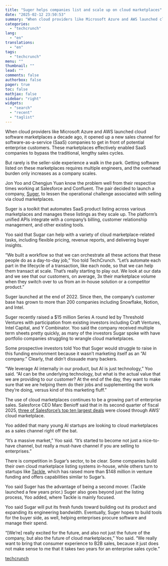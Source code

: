 ```yaml
---
title: "Suger helps companies list and scale up on cloud marketplaces"
date: "2025-02-12 23:50:53"
summary: "When cloud providers like Microsoft Azure and AWS launched cloud software marketplaces a decade ago, it opened up a new sales channel for software-as-a-service (SaaS) companies to get in front of potential enterprise customers. These marketplaces effectively enabled SaaS companies to bypass the traditional, lengthy sales cycles. But rarely is..."
categories:
  - "techcrunch"
lang:
  - "en"
translations:
  - "en"
tags:
  - "techcrunch"
menu: ""
thumbnail: ""
lead: ""
comments: false
authorbox: false
pager: true
toc: false
mathjax: false
sidebar: "right"
widgets:
  - "search"
  - "recent"
  - "taglist"
---
```


When cloud providers like Microsoft Azure and AWS launched cloud software marketplaces a decade ago, it opened up a new sales channel for software-as-a-service (SaaS) companies to get in front of potential enterprise customers. These marketplaces effectively enabled SaaS companies to bypass the traditional, lengthy sales cycles.

But rarely is the seller-side experience a walk in the park. Getting software listed on these marketplaces requires multiple engineers, and the overhead burden only increases as a company scales.

Jon Yoo and Chengjun Yuan know the problem well from their respective times working at Salesforce and Confluent. The pair decided to launch a company, [Suger](https://www.suger.io/), to lessen the operational challenge associated with selling via cloud marketplaces.

Suger is a toolkit that automates SaaS product listing across various marketplaces and manages these listings as they scale up. The platform’s unified APIs integrate with a company’s billing, customer relationship management, and other existing tools.

Yoo said that Sugar can help with a variety of cloud marketplace-related tasks, including flexible pricing, revenue reports, and delivering buyer insights.

“We built a workflow so that we can orchestrate all these actions that these people do as a day-to-day job,” Yoo told TechCrunch. “Let’s automate each part in the lifecycle of a transaction, like each node, so that we can help them transact at scale. That’s really starting to play out. We look at our data and we see that our customers, on average, 3x their marketplace volume when they switch over to us from an in-house solution or a competitor product.”

Suger launched at the end of 2022. Since then, the company’s customer base has grown to more than 200 companies including Snowflake, Notion, and Intel.

Suger recently raised a $15 million Series A round led by Threshold Ventures with participation from existing investors including Craft Ventures, Intel Capital, and Y Combinator. Yoo said the company received multiple term sheets pretty quickly, as many of the investors Sugar spoke with have portfolio companies struggling to wrangle cloud marketplaces.

Some prospective investors told Yoo that Suger would struggle to raise in this funding environment because it wasn’t marketing itself as an “AI company.” Clearly, that didn’t dissuade many backers.

“We leverage AI internally in our product, but AI is just technology,” Yoo said. “AI can be the underlying technology, but what is the actual value that we are providing to our customer? At the end of the day, they want to make sure that we are helping them do their jobs and supplementing the work they’re doing, versus kind of this marketing fluff.”

The use of cloud marketplaces continues to be a growing part of enterprise sales. Salesforce CEO Marc Benioff said that in its second quarter of fiscal 2025, [three of Salesforce’s top ten largest deals](https://www.fool.com/earnings/call-transcripts/2024/08/28/salesforce-crm-q2-2025-earnings-call-transcript/) were closed through AWS’ cloud marketplace.

Yoo added that many young AI startups are looking to cloud marketplaces as a sales channel right off the bat.

“It’s a massive market,” Yoo said. “It’s started to become not just a nice-to-have channel, but really a must-have channel if you are selling to enterprises.”

There is competition in Sugar’s sector, to be clear. Some companies build their own cloud marketplace listing systems in-house, while others turn to startups like [Tackle](https://techcrunch.com/2021/12/21/newly-minted-unicorn-tackle-plans-to-use-100-million-series-c-to-accelerate-the-future-of-software-sales/#:~:text=Co%2Dled%20by%20Coatue%20and,with%20a%20%241.25%20billion%20valuation.), which has raised more than $148 million in venture funding and offers capabilities similar to Sugar’s.

Yoo said Suger has the advantage of being a second mover. (Tackle launched a few years prior.) Suger also goes beyond just the listing process, Yoo added, where Tackle is mainly focused.

Yoo said Sugar will put its fresh funds toward building out its product and expanding its engineering bandwidth. Eventually, Suger hopes to build tools for the buyer side, as well, helping enterprises procure software and manage their spend.

“[We’re] really excited for the future, and also not just the future of the company, but also the future of cloud marketplaces,” Yoo said. “We really want to bring that consumer experience to B2B sales, because it just does not make sense to me that it takes two years for an enterprise sales cycle.”

[techcrunch](https://techcrunch.com/2025/02/12/suger-helps-companies-list-and-scale-up-on-cloud-marketplaces/)
